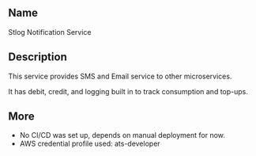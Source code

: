 ## Name

Stlog Notification Service

## Description

This service provides SMS and Email service to other microservices.

It has debit, credit, and logging built in to track consumption and top-ups.

## More

- No CI/CD was set up, depends on manual deployment for now.
- AWS credential profile used: ats-developer
